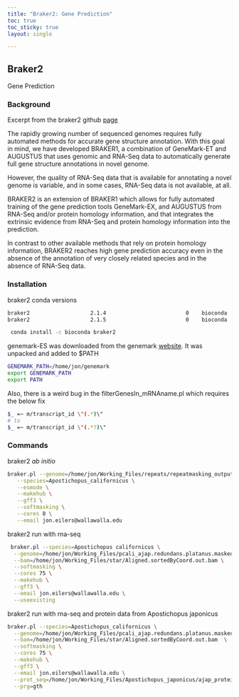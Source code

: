 ```yaml
---
title: "Braker2: Gene Prediction"
toc: true
toc_sticky: true
layout: single

---
```


## Braker2
Gene Prediction

### Background

Excerpt from the braker2 github [page](https://github.com/Gaius-Augustus/BRAKER)

The rapidly growing number of sequenced genomes requires fully automated methods for accurate gene structure annotation. With this goal in mind, we have developed BRAKER1, a combination of GeneMark-ET and AUGUSTUS that uses genomic and RNA-Seq data to automatically generate full gene structure annotations in novel genome.

However, the quality of RNA-Seq data that is available for annotating a novel genome is variable, and in some cases, RNA-Seq data is not available, at all.

BRAKER2 is an extension of BRAKER1 which allows for fully automated training of the gene prediction tools GeneMark-EX, and AUGUSTUS from RNA-Seq and/or protein homology information, and that integrates the extrinsic evidence from RNA-Seq and protein homology information into the prediction.

In contrast to other available methods that rely on protein homology information, BRAKER2 reaches high gene prediction accuracy even in the absence of the annotation of very closely related species and in the absence of RNA-Seq data.

### Installation

braker2 conda versions
```bash
braker2                   2.1.4                         0    bioconda
braker2                   2.1.5                         0    bioconda
```

```bash
 conda install -c bioconda braker2 
```

genemark-ES was downloaded from the genemark [website](http://exon.gatech.edu/GeneMark/). It was unpacked and added to $PATH

```bash
GENEMARK_PATH=/home/jon/genemark 
export GENEMARK_PATH
export PATH
```

Also, there is a weird bug in the filterGenesIn_mRNAname.pl which requires the below fix
```bash
$_ =~ m/transcript_id \"(.*)\"
# to
$_ =~ m/transcript_id \"(.*?)\"
```

### Commands

braker2 *ab initio*
```bash
braker.pl --genome=/home/jon/Working_Files/repeats/repeatmasking_output/pcali_ajap.redundans.platanus.fa.masked \
   --species=Apostichopus_californicus \
   --esmode \
   --makehub \
   --gff3 \
   --softmasking \
   --cores 8 \
   --email jon.eilers@wallawalla.edu
```

braker2 run with rna-seq
```bash
 braker.pl --species=Apostichopus californicus \
  --genome=/home/jon/Working_Files/pcali_ajap.redundans.platanus.masked.filter-1k.fa \
  --bam=/home/jon/Working_Files/star/Aligned.sortedByCoord.out.bam \
  --softmasking \
  --cores 75 \
  --makehub \
  --gff3 \
  --email jon.eilers@wallawalla.edu \
  --useexisting
```

braker2 run with rna-seq and protein data from Apostichopus japonicus
```bash
braker.pl --species=Apostichopus_californicus \
  --genome=/home/jon/Working_Files/pcali_ajap.redundans.platanus.masked.filter-1k.fa \
  --bam=/home/jon/Working_Files/star/Aligned.sortedByCoord.out.bam  \
  --softmasking \
  --cores 75 \
  --makehub \
  --gff3 \
  --email jon.eilers@wallawalla.edu \
  --prot_seq=/home/jon/Working_Files/Apostichopus_japonicus/ajap_protein_uniprot.fasta \
  --prg=gth
```